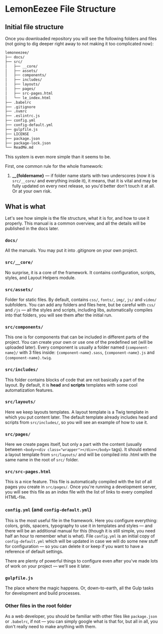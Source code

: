 # LemonEezee File Structure

## Initial file structure

Once you downloaded repository you will see the following folders and files (not going to dig deeper right away to not making it too complicated now):

```bash
lemoneezee/
├── docs/
├── src/
│   ├── __core/
│   ├── assets/
│   ├── components/
│   ├── includes/
│   ├── layouts/
│   ├── pages/
│   ├── src-pages.html
│   └── le_index.html
├── .babelrc
├── .gitignore
├── .nvmrc
├── .eslintrc.js
├── config.yml
├── config-default.yml
├── gulpfile.js
├── LICENSE
├── package.json
├── package-lock.json
└── ReadMe.md
```

This system is even more simple than it seems to be. 

First, one common rule for the whole framework:

1. **__{foldername}** — if folder name starts with two underscores (now it is `src/__core/` and everything inside it), it means, that it is vital and may be fully updated on every next release, so you'd better don't touch it at all. Or at your own risk.

## What is what

Let's see how simple is the file structure, what it is for, and how to use it properly. This manual is a common overview, and all the details will be published in the docs later.

### `docs/`

All the manuals. You may put it into .gitignore on your own project.

### `src/__core/`

No surprise, it is a core of the framework. It contains configuration, scripts, styles, and Layout Helpers module.

### `src/assets/`

Folder for static files. By default, contains `css/`, `fonts/`, `img/`, `js/` and `video/` subfolders. You can add any folders and files here, but be careful with `css/` and `/js` — all the styles and scripts, including libs, automatically compiles into that folders, you will see them after the initial run.

### `src/components/`

This one is for components that can be included in different parts of the project. You can create your own or use one of the predefined set (will be uploaded later). Every component is usually a folder named `{component-name}/` with 3 files inside: `{component-name}.sass`, `{component-name}.js` and `{component-name}.twig`.

### `src/includes/`

This folder contains blocks of code that are not basically a part of the layout. By default, it is **head** and **scripts** templates with some cool automatization features. 

### `src/layouts/`

Here we keep layouts templates. A layout template is a Twig template in which you put content later. The default template already includes head and scripts from `src/includes/`, so you will see an example of how to use it.

### `src/pages/`

Here we create pages itself, but only a part with the content (usually between `<body><div class="wrapper"></div></body>` tags). It should extend a layout template from `src/layouts/` and will be compiled into .html with the same name in the root of `src/` folder.

### `src/src-pages.html`

This is a nice feature. This file is automatically compiled with the list of all pages you create in `src/pages/`. Once you're running a development server, you will see this file as an index file with the list of links to every compiled HTML-file.

### `config.yml` (and `config-default.yml`)

This is the most useful file in the framework. Here you configure everything: colors, grids, spacers, typography to use it in templates and styles — and there will be an additional manual for this (though it is still simple, you need half an hour to remember what is what). File `config.yml` is an initial copy of `config-default.yml` which will be updated in case we will do some new stuff for configuration — so you can delete it or keep if you want to have a reference of default settings. 

There are plenty of powerful things to configure even after you've made lots of work on your project — we'll see it later.

### `gulpfile.js`

The place where the magic happens. Or, down-to-earth, all the Gulp tasks for development and build processes.

### Other files in the root folder

As a web developer, you should be familiar with other files like `package.json` or `.babelrc`, if not — you can simply google what is that for, but all in all, you don't really need to make anything with them.